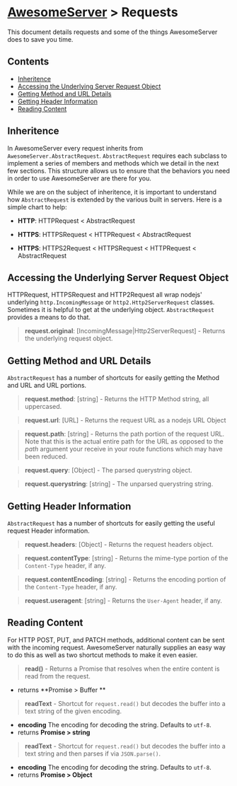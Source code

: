 # [AwesomeServer](../README.md) > Requests

This document details requests and some of the things AwesomeServer does to save you time.

## Contents
 - [Inheritence](#inheritence)
 - [Accessing the Underlying Server Request Object](#accessing-the-underlying-server-request-object)
 - [Getting Method and URL Details](#getting-method-and-url-details)
 - [Getting Header Information](#getting-header-information)
 - [Reading Content](#reading-content)

## Inheritence

In AwesomeServer every request inherits from `AwesomeServer.AbstractRequest`. `AbstractRequest` requires each subclass to implement a series of members and methods which we detail in the next few sections. This structure allows us to ensure that the behaviors you need in order to use AwesomeServer are there for you.

While we are on the subject of inheritence, it is important to understand how `AbstractRequest` is extended by the various built in servers.  Here is a simple chart to help:

 - **HTTP**: HTTPRequest < AbstractRequest

 - **HTTPS**: HTTPSRequest < HTTPRequest < AbstractRequest

 - **HTTPS**: HTTPS2Request < HTTPSRequest < HTTPRequest < AbstractRequest

## Accessing the Underlying Server Request Object

HTTPRequest, HTTPSRequest and HTTP2Request all wrap nodejs' underlying `http.IncomingMessage` or `http2.Http2ServerRequest` classes.  Sometimes it is helpful to get at the underlying object.  `AbstractRequest` provides a means to do that.

> **request.original**: [IncomingMessage|Http2ServerRequest] - Returns the underlying request object.

## Getting Method and URL Details

`AbstractRequest` has a number of shortcuts for easily getting the Method and URL and URL portions.

> **request.method**: [string] - Returns the HTTP Method string, all uppercased.

> **request.url**: [URL] - Returns the request URL as a nodejs URL Object

> **request.path**: [string] - Returns the path portion of the request URL. Note that this is the actual entire path for the URL as opposed to the *path* argument your receive in your route functions which may have been reduced.

> **request.query**: [Object] - The parsed querystring object.

> **request.querystring**: [string] - The unparsed querystring string.

## Getting Header Information

`AbstractRequest` has a number of shortcuts for easily getting the useful request Header information.

> **request.headers**: [Object] - Returns the request headers object.

> **request.contentType**: [string] - Returns the mime-type portion of the `Content-Type` header, if any.

> **request.contentEncoding**: [string] - Returns the encoding portion of the `Content-Type` header, if any.

> **request.useragent**: [string] - Returns the `User-Agent` header, if any.

## Reading Content

For HTTP POST, PUT, and PATCH methods, additional content can be sent with the incoming request.  AwesomeServer naturally supplies an easy way to do this as well as two shortcut methods to make it even easier.

> **read()** - Returns a Promise that resolves when the entire content is read from the request.
 - returns **Promise > Buffer **

> **readText** - Shortcut for `request.read()` but decodes the buffer into a text string of the given encoding.
 - **encoding** The encoding for decoding the string. Defaults to `utf-8`.
 - returns **Promise > string**

> **readText** - Shortcut for `request.read()` but decodes the buffer into a text string and then parses if via `JSON.parse()`.
 - **encoding** The encoding for decoding the string. Defaults to `utf-8`.
 - returns **Promise > Object**

